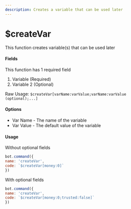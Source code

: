 ```yaml
---
description: Creates a variable that can be used later
---
```


# $createVar

This function creates variable\(s\) that can be used later

#### Fields

This function has 1 required field

1. Variable \(Required\)
2. Variable 2 \(Optional\)

Raw Usage: `$createVar[varName:varValue;varName:varValue (optional);...]`

#### Options

* Var Name - The name of the variable
* Var Value - The default value of the variable

#### Usage

Without optional fields

```javascript
bot.command({
name: 'createVar',
code: `$createVar[money:0]`
})
```

With optional fields

```javascript
bot.command({
name: 'createVar',
code: `$createVar[money:0;trusted:false]`
})
```


